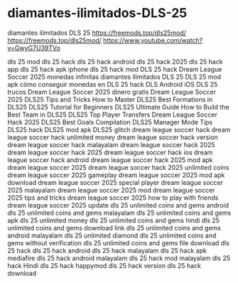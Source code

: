 # diamantes-ilimitados-DLS-25
diamantes ilimitados DLS 25
https://freemods.top/dls25mod/
https://freemods.top/dls25mod/
https://www.youtube.com/watch?v=GwyG7U39TVo















dls 25 mod dls 25 hack
dls 25 hack android
dls 25 hack 2025
dls 25 hack app
dls 25 hack apk iphone
dls 25 hack mod
DLS 25 hack
Dream League Soccer 2025 monedas infinitas
diamantes ilimitados DLS 25
DLS 25 mod apk
cómo conseguir monedas en DLS 25
hack DLS Android iOS
DLS 25 trucos
Dream League Soccer 2025 dinero gratis
Dream League Soccer 2025
DLS25 Tips and Tricks
How to Master DLS25
Best Formations in DLS25
DLS25 Tutorial for Beginners
DLS25 Ultimate Guide
How to Build the Best Team in DLS25
DLS25 Top Player Transfers
Dream League Soccer Hack 2025
DLS25 Best Goals Compilation
DLS25 Manager Mode Tips
DLS25 hack
DLS25 mod apk
DLS25 glitch
dream league soccer hack
dream league soccer hack unlimited money 
dream league soccer hack version 
dream league soccer hack malayalam 
dream league soccer hack 2025
dream league soccer hack 2025
dream league soccer hack ios
dream league soccer hack android 
dream league soccer hack 2025 mod apk
dream league soccer 2025
dream league soccer hack 2025 unlimited coins 
dream league soccer 2025 gameplay 
dream league soccer 2025 mod apk download 
dream league soccer 2025 special player 
dream league soccer 2025 malayalam 
dream league soccer 2025 mod
dream league soccer 2025 tips and tricks 
dream league soccer 2025 how to play with friends 
dream league soccer 2025 update 
dls 25 unlimited coins and gems android 
dls 25 unlimited coins and gems malayalam 
dls 25 unlimited coins and gems apk
dls 25 unlimited money 
dls 25 unlimited coins and gems hindi 
dls 25 unlimited coins and gems download link
dls 25 unlimited coins and gems android malayalam 
dls 25 unlimited diamond 
dls 25 unlimited coins and gems without verification 
dls 25 unlimited coins and gems file download
dls 25 hack
dls 25 hack android 
dls 25 hack malayalam 
dls 25 hack apk mediafire
dls 25 hack android malayalam 
dls 25 hack mod malayalam 
dls 25 hack Hindi
dls 25 hack happymod
dls 25 hack version 
dls 25 hack download 

